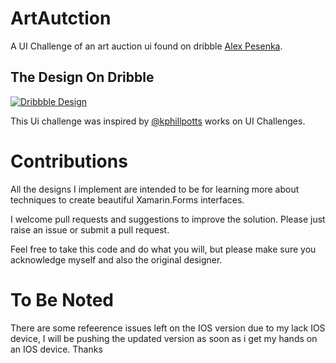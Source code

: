 # ArtAutction
A UI Challenge of an art auction ui found on dribble  [Alex Pesenka](https://dribbble.com/alex_pesenka).

## The Design On Dribble
[![Dribbble Design](https://cdn.dribbble.com/users/918572/screenshots/6177235/attachments/1324431/shot_2.png)](https://dribbble.com/shots/6177235-Valuable-Auction-Product-Page)

This Ui challenge was inspired by [@kphillpotts](https://twitter.com/kphillpotts) works on UI Challenges.

# Contributions
All the designs I implement are intended to be for learning more about techniques to create beautiful Xamarin.Forms interfaces. 

I welcome pull requests and suggestions to improve the solution. Please just raise an issue or submit a pull request.

Feel free to take this code and do what you will, but please make sure you acknowledge myself and also the original designer.

# To Be Noted
There are some refeerence issues left on the IOS version due to my lack IOS device, I will be pushing the updated version as soon as i get my hands on an IOS device. Thanks 
